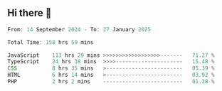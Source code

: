 ## Hi there 👋
<!--START_SECTION:Muni-->

```Javascript
From: 14 September 2024 - To: 27 January 2025

Total Time: 158 hrs 59 mins

JavaScript    113 hrs 29 mins >>>>>>>>>>>>>>>>>>-------   71.27 %
TypeScript    24 hrs 38 mins  >>>>---------------------   15.48 %
CSS           8 hrs 35 mins   >------------------------   05.39 %
HTML          6 hrs 14 mins   >------------------------   03.92 %
PHP           2 hrs 2 mins    -------------------------   01.28 %
```

<!--END_SECTION:Muni-->
